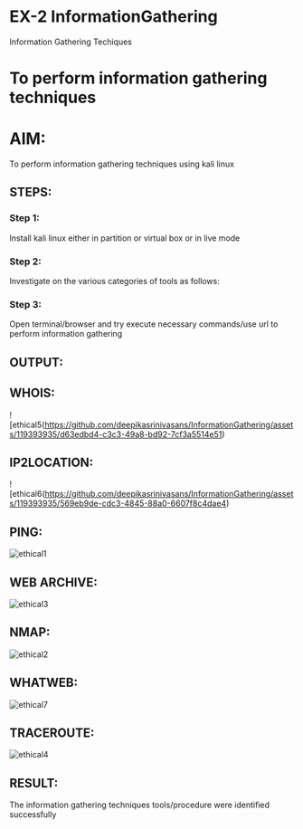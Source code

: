 # EX-2 InformationGathering
Information Gathering Techiques

# To perform information gathering techniques

# AIM:

To perform information gathering techniques using kali linux 

## STEPS:

### Step 1:

Install kali linux either in partition or virtual box or in live mode

### Step 2:

Investigate on the various categories of tools as follows:

### Step 3:
Open terminal/browser and try execute necessary commands/use url to perform information gathering


## OUTPUT:
## WHOIS:
![ethical5(https://github.com/deepikasrinivasans/InformationGathering/assets/119393935/d63edbd4-c3c3-49a8-bd92-7cf3a5514e51)
## IP2LOCATION:
![ethical6(https://github.com/deepikasrinivasans/InformationGathering/assets/119393935/569eb9de-cdc3-4845-88a0-6607f8c4dae4)
## PING:
![ethical1](https://github.com/deepikasrinivasans/InformationGathering/assets/119393935/8cea561b-7b78-4759-8f46-ae44fd046672)
## WEB ARCHIVE:
![ethical3](https://github.com/deepikasrinivasans/InformationGathering/assets/119393935/e6b88cfd-bb30-4164-ac07-a9cd929a45b2)
## NMAP:
![ethical2](https://github.com/deepikasrinivasans/InformationGathering/assets/119393935/95b7b167-2cbe-4da9-9d93-e1ae656f27b2)
## WHATWEB:
![ethical7](https://github.com/deepikasrinivasans/InformationGathering/assets/119393935/bb5a708d-d2eb-4cb2-88ae-82116bd8b44d)
## TRACEROUTE:
![ethical4](https://github.com/deepikasrinivasans/InformationGathering/assets/119393935/d95f64bb-eeaf-461a-a92c-a3a5cc3e13ed)
## RESULT:
The information gathering techniques tools/procedure were  identified successfully
